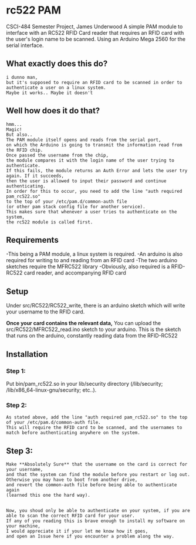 # rc522 PAM
CSCI-484 Semester Project, James Underwood
A simple PAM module to interface with an RC522 RFID Card reader that requires an RFID card with the user's login name to be scanned.
Using an Arduino Mega 2560 for the serial interface.

## What exactly does this do?
    i dunno man, 
    but it's supposed to require an RFID card to be scanned in order to authenticate a user on a linux system.
    Maybe it works.. Maybe it doesn't

## Well how does it do that?
    hmm...
    Magic!
    But also.. 
    The PAM module itself opens and reads from the serial port, 
    on which the Arduino is going to transmit the information read from the RFID chip. 
    Once passed the username from the chip, 
    the module compares it with the login name of the user trying to authenticate. 
    If this fails, the module returns an Auth Error and lets the user try again. If it succeeds, 
    then the user is allowed to input their password and continue  authenticating.
    In order for this to occur, you need to add the line "auth required pam_rc522.so" 
    to the top of your /etc/pam.d/common-auth file 
    (or other pam stack config file for another service). 
    This makes sure that whenever a user tries to authenticate on the system, 
    the rc522 module is called first.

## Requirements
-This being a PAM module, a linux system is required.
-An arduino is also required for writing to and reading from an RFID card
-The two arduino sketches require the MFRC522 library
-Obviously, also required is a RFID-RC522 card reader, and accompanying RFID card

## Setup
Under src/RC522/RC522_write, there is an arduino sketch which will write your username to the RFID card. 

**Once your card contains the relevant data,**
You can upload the src/RC522/MFRC522_read.ino sketch to your arduino. 
This is the sketch that runs on the arduino, constantly reading data from the RFID-RC522

## Installation
### Step 1:
Put bin/pam_rc522.so in your lib/security directory
    (/lib/security; /lib/x86_64-linux-gnu/security; etc..).
### Step 2:
    As stated above, add the line "auth required pam_rc522.so" to the top of your /etc/pam.d/common-auth file.
    This will require the RFID card to be scanned, and the usernames to match before authenticating anywhere on the system.
## Step 3:
    Make **Absolutely Sure** that the username on the card is correct for your username, 
    and that the system can find the module before you restart or log out. 
    Otherwise you may have to boot from another drive, 
    and revert the common-auth file before being able to authenticate again 
    (learned this one the hard way).


    Now, you shoud only be able to authenticate on your system, if you are able to scan the correct RFID card for your user.
    If any of you reading this is brave enough to install my software on your machine, 
    I would appreciate it if your let me know how it goes, 
    and open an Issue here if you encounter a problem along the way.
